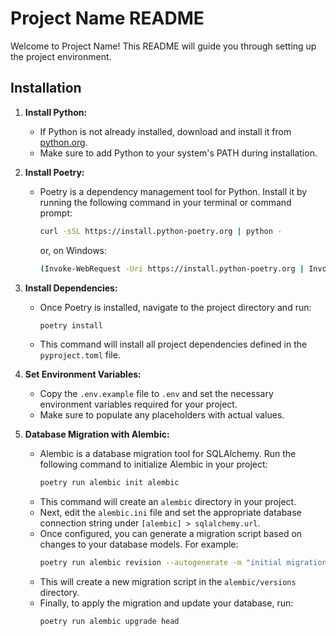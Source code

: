 # Project Name README

Welcome to Project Name! This README will guide you through setting up the project environment.

## Installation

1. **Install Python:**

   - If Python is not already installed, download and install it from [python.org](https://www.python.org/).
   - Make sure to add Python to your system's PATH during installation.

2. **Install Poetry:**

   - Poetry is a dependency management tool for Python. Install it by running the following command in your terminal or command prompt:
     ```bash
     curl -sSL https://install.python-poetry.org | python -
     ```
     or, on Windows:
     ```bash
     (Invoke-WebRequest -Uri https://install.python-poetry.org | Invoke-Expression)
     ```

3. **Install Dependencies:**

   - Once Poetry is installed, navigate to the project directory and run:
     ```bash
     poetry install
     ```
   - This command will install all project dependencies defined in the `pyproject.toml` file.

4. **Set Environment Variables:**

   - Copy the `.env.example` file to `.env` and set the necessary environment variables required for your project.
   - Make sure to populate any placeholders with actual values.

5. **Database Migration with Alembic:**
   - Alembic is a database migration tool for SQLAlchemy. Run the following command to initialize Alembic in your project:
     ```bash
     poetry run alembic init alembic
     ```
   - This command will create an `alembic` directory in your project.
   - Next, edit the `alembic.ini` file and set the appropriate database connection string under `[alembic] > sqlalchemy.url`.
   - Once configured, you can generate a migration script based on changes to your database models. For example:
     ```bash
     poetry run alembic revision --autogenerate -m "initial migration"
     ```
   - This will create a new migration script in the `alembic/versions` directory.
   - Finally, to apply the migration and update your database, run:
     ```bash
     poetry run alembic upgrade head
     ```
